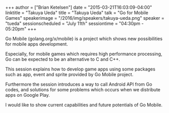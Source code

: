 +++
author = ["Brian Ketelsen"]
date = "2015-03-21T16:03:09-04:00"
linktitle = "Takuya Ueda"
title = "Takuya Ueda"
talk = "Go for Mobile Games"
speakerimage = "/2016/img/speakers/takuya-ueda.png"
speaker = "tueda"
sessionscheduled = "July 11th"
sessiontime = "04:30pm - 05:20pm"
+++

Go Mobile (golang.org/x/mobile) is a project which shows new possibilities for mobile apps development.

Especially, for mobile games which requires high performance processing, Go can be expected to be an alternative to C and C++.

This session explains how to develop game apps using some packages such as app, event and sprite provided by Go Mobile project.

Furthermore the session introduces a way to call Android API from Go codes, and solutions for some problems which occurs when we distribute apps on Google Play.

I would like to show current capabilities and future potentials of Go Mobile.
